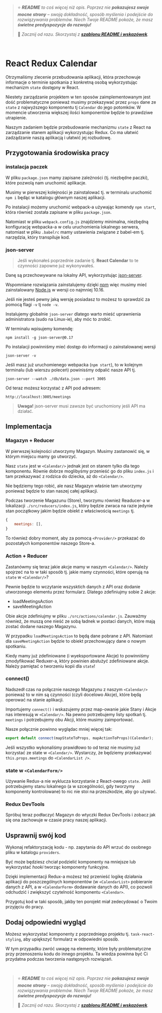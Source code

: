 > ⭐ ***README** to coś więcej niż opis. Poprzez nie **pokazujesz swoje mocne strony** – swoją dokładność, sposób myślenia i podejście do rozwiązywania problemów. Niech Twoje README pokaże, że masz **świetne predyspozycje do rozwoju!***
> 
> 🎁 *Zacznij od razu. Skorzystaj z **[szablonu README i wskazówek](https://github.com/devmentor-pl/readme-template)**.* 

&nbsp;


# React Redux Calendar

Otrzymaliśmy zlecenie przebudowania aplikacji, która przechowuje informacje o terminie spotkania z konkretną osobą wykorzystując mechanizm `state` dostępny w React. 

Niestety zarządzanie projektem w ten sposów zaimplementowanym jest dość problematyczne ponieważ musimy przekazywać przez `props` dane ze `state` z najwyższego komponentu tj `Calendar` do jego potomków. W momencie utworzenia większej ilości komponentów będzie to prawdziwe utrapienie.

Naszym zadaniem będzie przebudowanie mechanizmu `state` z React na zarządzanie stanem aplikacji wykorzystując Redux.
Co ma ułatwić zadządzanie naszą aplikacją i ułatwić jej rozbudowę.

## Przygotowania środowiska pracy

### instalacja paczek

W pliku `package.json` mamy zapisane zależności (tj. niezbędne paczki), które pozwolą nam uruchomić aplikacje.

Musimy w pierwszej kolejności je zainstalować tj. w terminalu uruchomić `npm i` będąc w katalogu głównym naszej aplikacji.

Po instalacji możemy uruchomić webpack-a używając komendy `npm start`, która również została zapisane w pliku `package.json`.

Natomiast w pliku `webpack.config.js` znajdziemy minimalna, niezbędną konfigurację webpacka-a w celu uruchomienia lokalnego serwera, natomiast w pliku `.babelrc` mamy ustawienia związane z babel-em tj. narzędzia, który transpiluje kod. 


### json-server

> Jeśli wykonałeś poprzednie zadanie tj. **React Calendar** to te czynności zapowne już wykonywałeś.

Danę są przechowywane na lokalny API, wykorzystując [json-server](https://github.com/typicode/json-server). 

Wspomniane rozwiązania zainstalujemy dzięki [npm](https://pl.wikipedia.org/wiki/Npm_(manager_pakiet%C3%B3w)) więc musimy mieć zainstalowany [Node.js](https://nodejs.org) w wersji co najmniej 10.16.

Jeśli nie jesteś pewny jaką wersję posiadasz to możesz to sprawdzić za pomocą flagi `-v` tj `node -v`.

Instalujemy globalnie `json-server` dlatego warto mieść uprawnienia administratora (sudo na Linux-ie), aby móc to zrobić.

W terminalu wpisujemy komendę:

```
npm install -g json-server@0.17
```

Po instalacji powinniśmy mieć dostęp do informacji o zainstalowanej wersji 

```
json-server -v
```

Jeśli masz już uruchomienego webpacka (`npm start`), to w kolejnym terminalu (lub wierszu poleceń) powinisśmy odpalić nasze API tj.

```
json-server --watch ./db/data.json --port 3005
```

Od teraz możesz korzystać z API pod adresem:

```
http://localhost:3005/meetings
```

> **Uwaga!** json-server musi zawsze być uruchomiony jeśli API ma działać. 

## Implementacja

### Magazyn + Reducer

W pierwszej kolejności utworzymy Magazyn. Musimy zastanowić się, w którym miejscu mamy go utworzyć.

Nasz `state` jest w `<Calendar/>` jednak jest on stanem tylko dla tego komponentu. Równie dobrze moglibyśmy przenieść go do pliku `index.js` i tam przekazywać z rodzica do dziecka, aż do `<Calendar/>`.

Nie będziemy tego robić, ale nasz Magazyn właśnie tam utworzymy ponieważ będzie to stan naszej całej aplikacji.

Podczas tworzenie Magazunu (Store), tworzymu również Readucer-a w lokalizacji `./src/reducers/index.js`, który będzie zwraca na razie jedynie stan początkowy jakim będzie obiekt z właściwością `meetings` tj.

```javascript
{
    meetings: [],
}
```

To również dobry moment, aby za pomocą `<Provider/>` przekazać do pozostałych komponentów naszego Store-a.


### Action + Reducer

Zastanówmy się teraz jakie akcje mamy w naszym `<Calendar/>`. Należy spojrzeć na to w taki sposób tj. jakie mamy czynności, które operują na `state` w `<Calendar/>`?

Pewnie będzie to wczytanie wszysktich danych z API oraz dodanie utworzonego elementu przez formularz. Dlatego zdefiniujmy sobie 2 akcje:

* loadMeetingsAction
* saveMeetingAction

Obie akcje zdefiniujmy w pliku `./src/actions/calendar.js`. Zauważmy również, że muszą one nieść ze sobą ładnek w postaci danych, które mają zostać dodane naszego Magazynu.

W przypadku `loadMeetingsAction` to będą dane pobrane z API. Natomiast dla `saveMeetingAction` będzie to obiekt przechowujący dane o nowym spotkaniu.

Kiedy mamy już zdefiniowane (i wyeksportowane Akcje) to powinniśmy zmodyfikować Reduxer-a, który powinien absłużyć zdefiniowane akcje. Należy pamiętać o tworzeniu kopii dla `state`!

### connect()

Nadszedł czas na połącznie naszego Magazynu z naszym `<Calendar/>` ponieważ to w nim są czynności (czyli docelowo Akcje), które będą operować na stanie aplikacji.

Importujemy `connect()` i wskazujemy przez map-owanie jakie Stany i Akcje nas interesują w `<Calendar/>`.
Na pewno potrzebujemy listy spotkań tj. `meetings` i potrzebujemy obu Akcji, które musimy zaimportować.

Nasze połącznie powinno wyglądac mniej więcej tak:

```javascript
export default connect(mapStateToProps, mapActionToProps)(Calendar);
```

Jeśli wszystko wykonaliśmy prawidłowo to od teraz nie musimy już korzystać ze state w `<Calendar/>`. Wystarczy, że będziemy przekazywać `this.props.meetings` do `<CalendarList />`.

### state w `<CalendarForm/>`

Używanie Redux-a nie wyklucza korzystanie z React-owego `state`. Jeśli potrzebujemy stanu lokalnego (a w szcególności, gdy tworzymy komponenty kontrolowane) to nic nie stoi na przeszkodzie, aby go używać.


### Redux DevTools

Spróbuj teraz podłaczyć Magazyn do wtyczki Redux DevTools i zobacz jak się ona zachowuje w czasie pracy naszej aplikacji.

## Usprawnij swój kod

Wykonaj refaktoryzację kodu - np. zapytania do API wrzuć do osobnego pliku w katalogu `providers`.

Być może będziesz chciał podzielić komponenty na mniejsze lub wykorzystać *hooki* tworząc komponenty funkcyjne. 

Dzięki implementacji Redux-a możesz też przenieść logikę działania aplikacji do poszczególnych komponentów (w `<CalendarList>` pobieranie danych z API, a w `<CalendarForm>` dodawanie danych do API), co pozwoli odchudzić i zwiększyć czytelność komponentu `<Calendar>`.

Przygotuj kod w taki sposób, jakby ten porojekt miał zedecydować o Twoim przyjęciu do pracy.

## Dodaj odpowiedni wygląd

Możesz wykorzystać komponenty z poprzedniego projektu tj. `task-react-styling`, aby upiększyć formularz w odpowiedni sposób.

W tym przypadku zwróć uwagę na elementy, które były problematyczne przy przenoszeniu kodu do innego projektu. Ta wiedza powinna być Ci przydatna podczas tworzenia następnych rozwiązań.



&nbsp;

> ⭐ ***README** to coś więcej niż opis. Poprzez nie **pokazujesz swoje mocne strony** – swoją dokładność, sposób myślenia i podejście do rozwiązywania problemów. Niech Twoje README pokaże, że masz **świetne predyspozycje do rozwoju!***
> 
> 🎁 *Zacznij od razu. Skorzystaj z **[szablonu README i wskazówek](https://github.com/devmentor-pl/readme-template)**.* 
